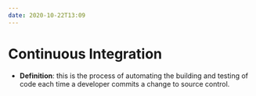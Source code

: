 ```yaml
---
date: 2020-10-22T13:09
---
```


# Continuous Integration

* __Definition__: this is the process of automating the building and testing of code each time a developer commits a change to source control. 

